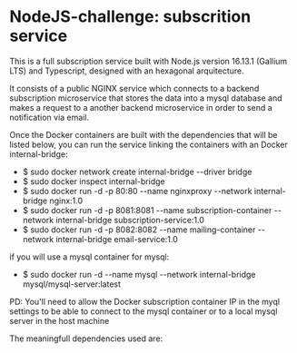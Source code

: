 # NodeJS-challenge: subscrition service

This is a full subscription service built with Node.js version 16.13.1 (Gallium LTS) and Typescript, designed with an hexagonal arquitecture.

It consists of a public NGINX service which connects to a backend subscription microservice that stores the data into a mysql database and makes a request to a another backend microservice in order to send a notification via email.

Once the Docker containers are built with the dependencies that will be listed below, you can run the service linking the containers with an Docker internal-bridge:

  - $ sudo docker network create internal-bridge --driver bridge
  - $ sudo docker inspect internal-bridge
  - $ sudo docker run -d -p 80:80 --name nginxproxy --network internal-bridge nginx:1.0
  - $ sudo docker run -d -p 8081:8081 --name subscription-container --network internal-bridge subscription-service:1.0
  - $ sudo docker run -d -p 8082:8082 --name mailing-container --network internal-bridge email-service:1.0

if you will use a mysql container for mysql:

  - $ sudo docker run -d --name mysql --network internal-bridge mysql/mysql-server:latest

PD: You'll need to allow the Docker subscription container IP in the myql settings to be able to connect to the mysql container or to a local mysql server in the host machine

The meaningfull dependencies used are:
